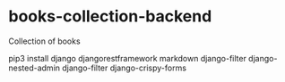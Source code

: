 # books-collection-backend
Collection of books


pip3 install django djangorestframework markdown django-filter django-nested-admin django-filter django-crispy-forms
